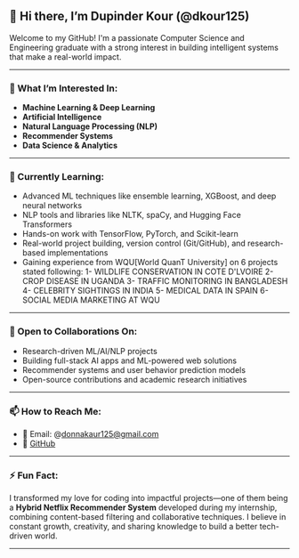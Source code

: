 ## 👋 Hi there, I’m Dupinder Kour (@dkour125)

Welcome to my GitHub! I'm a passionate Computer Science and Engineering graduate with a strong interest in building intelligent systems that make a real-world impact.  

---
### 👀 What I’m Interested In:
- **Machine Learning & Deep Learning** 
- **Artificial Intelligence**  
- **Natural Language Processing (NLP)**  
- **Recommender Systems**   
- **Data Science & Analytics** 

---
### 🌱 Currently Learning:
- Advanced ML techniques like ensemble learning, XGBoost, and deep neural networks  
- NLP tools and libraries like NLTK, spaCy, and Hugging Face Transformers  
- Hands-on work with TensorFlow, PyTorch, and Scikit-learn  
- Real-world project building, version control (Git/GitHub), and research-based implementations
- Gaining experience from WQU[World QuanT University] on 6 projects stated following:
   1- WILDLIFE CONSERVATION IN COTE D'LVOIRE 
   2- CROP DISEASE IN UGANDA
   3- TRAFFIC MONITORING IN BANGLADESH
   4- CELEBRITY SIGHTINGS IN INDIA
   5- MEDICAL DATA IN SPAIN
   6- SOCIAL MEDIA MARKETING AT WQU

---
### 💞️ Open to Collaborations On:
- Research-driven ML/AI/NLP projects  
- Building full-stack AI apps and ML-powered web solutions  
- Recommender systems and user behavior prediction models  
- Open-source contributions and academic research initiatives  

---
### 📫 How to Reach Me:
- 📧 Email: @donnakaur125@gmail.com  
- 🔗 [GitHub](https://github.com/dkour125)  
  
---
### ⚡ Fun Fact:
I transformed my love for coding into impactful projects—one of them being a **Hybrid Netflix Recommender System** developed during my internship, combining content-based filtering and collaborative techniques. I believe in constant growth, creativity, and sharing knowledge to build a better tech-driven world.

---

<!---
dkour125/dkour125 is a ✨ special ✨ repository because its `README.md` (this file) appears on your GitHub profile.
You can click the Preview link to take a look at your changes.
--->
